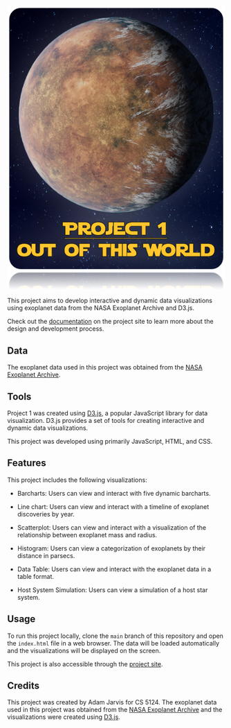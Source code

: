 <br>
<p align="center">
  <img src="https://github.com/jarvisar/datavis-project1/blob/main/public/project-card.png"/>
</p>


This project aims to develop interactive and dynamic data visualizations using exoplanet data from the NASA Exoplanet Archive and D3.js.

Check out the [documentation](https://sites.google.com/view/adam-jarvis/out-of-this-world) on the project site to learn more about the design and development process.

## Data

The exoplanet data used in this project was obtained from the [NASA Exoplanet Archive](https://exoplanetarchive.ipac.caltech.edu/).

## Tools

Project 1 was created using [D3.js](https://d3js.org/), a popular JavaScript library for data visualization. D3.js provides a set of tools for creating interactive and dynamic data visualizations.

This project was developed using primarily JavaScript, HTML, and CSS.

## Features

This project includes the following visualizations:

- Barcharts: Users can view and interact with five dynamic barcharts.

- Line chart: Users can view and interact with a timeline of exoplanet discoveries by year.

- Scatterplot: Users can view and interact with a visualization of the relationship between exoplanet mass and radius.

- Histogram: Users can view a categorization of exoplanets by their distance in parsecs.

- Data Table: Users can view and interact with the exoplanet data in a table format.

- Host System Simulation: Users can view a simulation of a host star system.

## Usage

To run this project locally, clone the `main` branch of this repository and open the `index.html` file in a web browser. The data will be loaded automatically and the visualizations will be displayed on the screen.

This project is also accessible through the [project site](https://sites.google.com/view/adam-jarvis/out-of-this-world/project-1-deployment?authuser=0).

## Credits

This project was created by Adam Jarvis for CS 5124. The exoplanet data used in this project was obtained from the [NASA Exoplanet Archive](https://exoplanetarchive.ipac.caltech.edu/) and the visualizations were created using [D3.js](https://d3js.org/).
